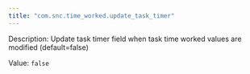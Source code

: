 ```yaml
---
title: "com.snc.time_worked.update_task_timer"
---
```


Description: Update task timer field when task time worked values are modified (default=false)

Value: `false`